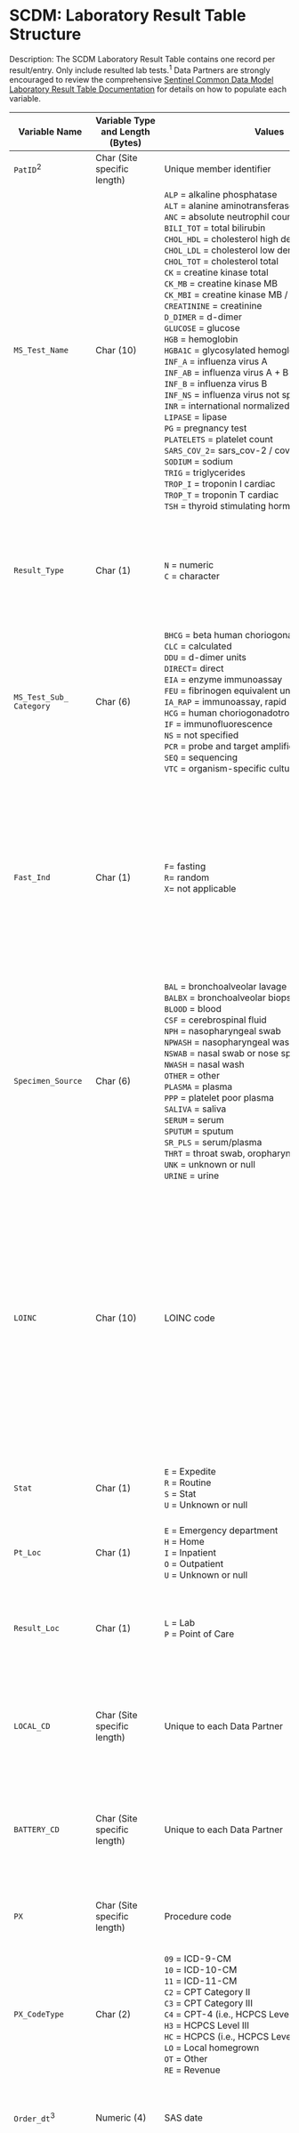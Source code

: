# SCDM: Laboratory Result Table Structure

Description: The SCDM Laboratory Result Table contains one record per result/entry. Only include resulted lab tests.<sup>1</sup> Data Partners are strongly encouraged to review the comprehensive [Sentinel Common Data Model Laboratory Result Table Documentation](https://www.sentinelinitiative.org/sites/default/files/data/distributed-database/Sentinel_Common-Data-Model_Laboratory-Result-Table-Documentation_0.pdf) for details on how to populate each variable.

| Variable Name | Variable Type and Length (Bytes) | Values | Definition / Comments / Guideline | Example |
|---|---|---|---|---|
| `PatID`<sup>2</sup> | Char (Site specific length) | Unique member identifier | Arbitrary person-level identifier. Populated for all records. Used to link across tables. | `123456789012345` |
| `MS_Test_Name` | Char (10) |`ALP` = alkaline phosphatase<br>`ALT` = alanine aminotransferase<br>`ANC` = absolute neutrophil count<br>`BILI_TOT` = total bilirubin<br>`CHOL_HDL` = cholesterol high density lipoprotein<br>`CHOL_LDL` = cholesterol low density lipoprotein<br>`CHOL_TOT` = cholesterol total<br>`CK` = creatine kinase total<br>`CK_MB` = creatine kinase MB<br>`CK_MBI` = creatine kinase MB / creatine kinase total<br>`CREATININE` = creatinine<br>`D_DIMER` = d-dimer<br>`GLUCOSE` = glucose<br>`HGB` = hemoglobin<br>`HGBA1C` = glycosylated hemoglobin<br>`INF_A` = influenza virus A<br>`INF_AB` = influenza virus A + B<br>`INF_B` = influenza virus B<br>`INF_NS` = influenza virus not specified<br>`INR` = international normalized ratio<br>`LIPASE` = lipase<br>`PG` = pregnancy test<br>`PLATELETS` = platelet count<br>`SARS_COV_2`=  sars_cov-2 / covid-19<br>`SODIUM` = sodium<br>`TRIG` = triglycerides<br>`TROP_I` = troponin I cardiac<br>`TROP_T` = troponin T cardiac<br>`TSH` = thyroid stimulating hormone | Abbreviated test name. Populated for all records. Several LOINC codes (`LOINC`) and/or local codes (`LOCAL_CD`) can point to one `MS_Test_Name`. | `ALP` |
| `Result_Type` | Char (1) | `N` = numeric<br>`C` = character | Indicates whether the laboratory test result is numeric (e.g., 100 ug/mL, <100 ug/mL, >100 ug/mL) and `MS_Result_N` will be populated, or character (e.g., for character results such as: +, POS, POSITIVE, and ranges, such as 50-100 mg/mL) and `MS_Result_C` will be populated, based on Data Partner source data. | `N` |
| `MS_Test_Sub_ Category` | Char (6) | `BHCG` = beta human choriogonadotropin<br>`CLC` = calculated<br>`DDU` = d-dimer units<br>`DIRECT`= direct<br>`EIA` = enzyme immunoassay<br>`FEU` = fibrinogen equivalent units<br>`IA_RAP` = immunoassay, rapid<br>`HCG` = human choriogonadotropin<br>`IF` = immunofluorescence<br>`NS` = not specified<br>`PCR` = probe and target amplification<br>`SEQ` = sequencing<br>`VTC` = organism-specific culture | Sub-category for `MS_Test_Name`. Sub-categories apply to only select laboratory tests. `DIRECT` and `CALCULATED` is only populated for `MS_Test_Name` = `CHOL_LDL`. `DDU` and `FEU` is only populated for `MS_Test_Name` = `D_DIMER`, `Result_Type` = `N`. `BHCG` AND `HCG` is only populated for `MS_Test_Name` = `PG`. | `PCR` |
| `Fast_Ind` | Char (1) | `F`= fasting<br>`R`= random<br>`X`= not applicable | Fasting Indicator. Not all laboratory tests are differentiated by fasting status. For laboratory tests where fasting status is not considered to interpret results, `Fast_Ind` is marked `X` (not applicable). For laboratory test results where fasting status may be considered to interpreting results (e.g., glucose), `Fast_Ind` is marked `F` (fasting) only if the source data included with the laboratory test result indicates fasting test. All other laboratory test results where fasting status may be considered that is not explicitly marked as fasting, `Fast_Ind` is marked `R` (random). | `F` |
| `Specimen_Source` | Char (6) | `BAL` = bronchoalveolar lavage<br/>`BALBX` = bronchoalveolar biopsy<br>`BLOOD` = blood<br>`CSF` = cerebrospinal fluid<br>`NPH` = nasopharyngeal swab<br>`NPWASH` = nasopharyngeal wash<br>`NSWAB` = nasal swab or nose specimen<br>`NWASH` = nasal wash<br>`OTHER` = other<br>`PLASMA` = plasma<br>`PPP` = platelet poor plasma<br>`SALIVA` = saliva<br>`SERUM` = serum<br>`SPUTUM` = sputum<br>`SR_PLS` = serum/plasma<br>`THRT` = throat swab, oropharyngeal swab<br>`UNK` = unknown or null<br>`URINE` = urine | Specimen source. Populated for all records. Some laboratory tests have several possible valid values for `Specimen_Source`. | `SERUM` |
| `LOINC` | Char (10) | LOINC code | Logical Observation Identifiers, Names, and Codes (LOINC) is a universal coding system for tests, measurements, and observations developed by the Regenstrief Institute. LOINC provides very granular information about the tests such as the long name of the test, test definition/description, component, system, property, timing, scale, method, and examples of units. All parts of the LOINC code, including the hyphen, are included. The last digit of the LOINC code is a check digit and is always preceded by a hyphen. If a record utilizes a local LOINC (e.g., LOINC candidate codes), the result of that record is included, however, the `LOINC` variable is set to null. Values in the `LOINC` variable do not contain leading zeros. `LOINC` is populated when available, thus not all records have LOINC. | `16182-8` |
| `Stat` | Char (1) | `E` = Expedite<br>`R` = Routine<br>`S` = Stat<br>`U` = Unknown or null | Immediacy of test. The intent of this variable is to determine whether the test was obtained as part of routine care or as an emergent/urgent diagnostic test (designated as Stat or Expedite). | `E` |
| `Pt_Loc` | Char (1) | `E` = Emergency department<br>`H` = Home<br>`I` = Inpatient<br>`O` = Outpatient<br>`U` = Unknown or null | Patient location where the lab specimen was obtained. | `O` |
| `Result_Loc` | Char (1) | `L` = Lab<br>`P` = Point of Care<br> | Location of the test result. Point of Care locations may include anticoagulation clinic, newborn nursery, finger stick in provider office, or home. The default value is `L` unless the result is Point of Care. There are not any null values. | `L` |
| `LOCAL_CD` | Char (Site specific length) | Unique to each Data Partner | Local code (non-LOINC) related to an individual lab test. Values for `LOCAL_CD` are not required. `LOCAL_CD` is only populated if available in source data. This variable will not be used in queries, but may be used by local programmers to identify and extract the required CDM tests. | |
| `BATTERY_CD` | Char (Site specific length) | Unique to each Data Partner | Local code (non-LOINC) related to a battery or panel of lab tests. Values for `BATTERY_CD` are not required. `BATTERY_CD` is only populated if available in source data. This variable will not be used in queries, but may be used by local programmers to identify and extract the required CDM tests. | |
| `PX` | Char (Site specific length) | Procedure code | Procedure Code associated with the laboratory result record. Values for `PX` are not required. `PX` is only populated if available in source data. `PX` is populated if `PX_CodeType` is populated. | `76815` |
| `PX_CodeType` | Char (2) | `09` = ICD&#45;9&#45;CM<br/> `10` = ICD&#45;10&#45;CM<br /> `11` = ICD&#45;11&#45;CM<br /> `C2` = CPT Category II<br /> `C3` = CPT Category III<br /> `C4` = CPT&#45;4 (i.e., HCPCS Level I)<br /> `H3` = HCPCS Level III<br /> `HC` = HCPCS (i.e., HCPCS Level II)<br /> `LO` = Local homegrown<br /> `OT` = Other<br /> `RE` = Revenue | Procedure code type associated with the laboratory result record. Values for `PX_CodeType` are not required. `PX_CodeType` is only populated if available in source data. `PX_CodeType` is populated if `PX` is populated. | `C4` |
| `Order_dt`<sup>3</sup> | Numeric (4) | SAS date | Date that the test was ordered, represented as a SAS date value. SAS format is `MMDDYY10`. This date could fall anywhere from the same day the specimen was collected to months before the specimen was collected. Please see footnote 3. | `11/29/2009` |
| `Lab_dt`<sup>3</sup> | Numeric (4) | SAS date | Date that the specimen was collected, represented as a SAS date value. SAS format is `MMDDYY10`. For most Sentinel activities, this is the most relevant date. Please see footnote 3. | `11/29/2009` |
| `Lab_tm` | Numeric (4) | SAS time | Time of day that the specimen was collected, represented as a SAS time value. SAS format is `HHMM`. Valid values are between 00:00 to 23:59. Please note that `Lab_tm` is associated with `Lab_dt`. | `18:00` |
| `Result_dt`<sup>3</sup> | Numeric (4) | SAS date | Date that the laboratory test was resulted, represented as a SAS date value. SAS format is `MMDDYY10`. Dependent on the time of the test, this date could be the same day the specimen was collected or any date up to weeks later. Please see footnote 3. | `12/1/2009` |
| `Result_tm` | Numeric (4) | SAS time | Time that the laboratory test was resulted, represented as a SAS time value. SAS format is `HHMM`. Valid values are between 00:00 to 23:59. | `11:30` |
| `Orig_Result` | Char (50) | Text | `Orig_Result` is populated for all records. If `Result_Type` equals `N`, then the `Orig_Result` value represents the numeric portion of the test result, stripped of any Modifiers (e.g., >, LE, GT) and/or result units (e.g., ng/ml, cells/mm3, %). If `Result_Type` equals `C`, `Orig_Result` value reflects the test string based on source data. Additionally, for records where `Result_Type` = `C`, values may include a decimal point (.), a sign (-, +) or text (e.g., POSITIVE, NEGATIVE, DETECTED). For records where `Result_Type` = `N`, the symbols >, <, >=, <= are removed from the value and stored in the `Modifier` variable and result units are removed and stored as `Orig_Result_unit` variable. | `+` |
| `MS_Result_C` | Char (50) | `BORDERLINE`<br>`NEGATIVE`<br>`POSITIVE`<br>`UNDETERMINED`<br>`RANGE: start\|end[unit]` | This standardized result value is only populated for text or character results (`Result_Type` = `C`) and is null for numeric results (`Result_Type` = `N`). If `Result_Type` = `C` and the source result is a range (e.g., 50-100 mg/mL), then populate `MS_Result_C` using `Orig_Result` with the start and end values of the range delimited by a vertical bar (e.g., "50-100 mg/mL" becomes "50\|100 mg/mL"). | "POSITIVE"<br/>"50|100 mg/mL'|
| `MS_Result_N` | Numeric (8) | Numeric digits with or without<br/>a decimal | Standardized/converted numeric result for records where `Result_Type`=`N`. Acceptable values are numeric digits with or without a decimal ("."). If the standardized result unit (`Std_Result_unit`) differs from an acceptable `MS_Result_unit` for a numeric test (`Result_Type`=`N`), then `Orig_Result` is converted prior to populating the `MS_Result_N` value. Additionally, `MS_Result_unit` reflects this conversion. This variable is only populated for numeric results (`Result_Type` = `N`) and does not contain negative values. This variable is null for text/character results (`Result_Type` = `C`). | `100` |
| `Modifier` | Char (2) | `EQ` = equal<br>`GE` = greater than or equal to<br>`GT` = greater than<br>`LE` = less than or equal to<br>`LT` = less than<br>`TX` = text | Modifier for result values. Any relational operators in the original source data value (e.g., <, >, or = ) are reflected in the `Modifier` variable. For example, if the original source data value is `<=200`, then `Orig_Result` = 200 and `Modifier` = `LE`. If the original source data result value is text, then `Modifier` = `TX`. If the original source data result value is numeric (digits with or without decimal) and does not contain an operator, then `Modifier` = `EQ`. | `LE` |
| `Orig_Result_unit` | Char (20) | Text | Original units for the test result, as reported in source data. This variable is directly related to `Orig_Result` and `Modifier`. This variable does not include the test name, or any special characters, unless that character is part of the unit value. For example, special characters are included in "10^9/L". However, special characters are not included in "^U/L^", as these carats are not part of the unit value. Some laboratory tests may not have a result unit. | `10^9/L` |
| `Std_Result_unit` | Char (11) | Text | Standardized units for the result. The purpose of `Std_Result_unit` is to modify `Orig_Result_unit` from free text to a standardized unit, as an intermediary step in converting from `Orig_Result_unit` to `MS_Result_unit`. This variable is only populated for records where `Result_Type` = `N`. Common rules and guidelines for populating `Std_Result_unit`, include: converting all text values for `Orig_Result_unit` to uppercase, and using standard abbreviations as provided by SOC. This variable does not include special characters, unless that character is part of the unit. For example, special characters are included in "10^9/L". However, special characters are not included in "^U/L^", as these carats are not part of the unit value. This value is not usually null, though there are exceptions, such as when the test result is a ratio (e.g., International Normalized Ratio \[INR\]). This value is null for character tests (`Result_Type`=`C`) until that test has been reviewed and characterized by the Clinical Data Elements Workgroup. | `CELL/MM3` |
| `MS_Result_unit` | Char (11) | Text | Converted/standardized result units for the value populated in `MS_Result_N`. This value is null for records where `Result_Type` = `C`, and null for Laboratory Tests that have not been characterized and reviewed by the Clinical Data Elements Workgroup. This value may be null for some numeric tests (e.g., as International Normalized Ratio \[INR\] is a ratio, it does not have a result unit). For tests that require a result unit, `MS_Result_unit` is set to `UNKNOWN` for all records where the original result unit is missing or blank, "NULL", "N/A", "NA", or "UNK". Guidance is provided for only Laboratory Tests that have been reviewed by the Clinical Data Elements Workgroup. | `G/L` |
| `Norm_Range_low` | Char (8) | Text | Lower bound of the normal reference range, as assigned by the laboratory. The normal range associated with a test, as assigned by the laboratory is parsed out into the following variables: `Norm_Range_low`, `Modifier_low`, `Norm_Range_high`, `Modifier_high`, and reflects what is seen in source data. Value only contains the value of the lower bound of the normal reference range. This value is not converted and unit of measure is not included. It is assumed that the associated unit is the same as the original result unit from the source data. The symbols >, <, >=, <= are removed. For example, if the normal range for a test is >100 and <300, then `100` is entered. Additionally, this value is null for records where `Result_Type` = `C`. | `100` |
| `Modifier_low` | Char (2) | `EQ` = equal<br>`GE` = greater than or equal to<br>`GT` = greater than | Modifier for `Norm_Range_low` values. The normal range associated with a test, as assigned by the laboratory is parsed out into the following variables: `Norm_Range_low`, `Modifier_low`, `Norm_Range_high`, `Modifier_high` and reflects what is seen in source data. This value is null for records where `Result_Type`=`C`. For numeric results one of the following needs to be true: <ol><li>Both `Modifier_low` and `Modifier_high` contain EQ (e.g., normal values fall in the range 3-10).</li><li>`Modifier_low` contains GT or GE and `Modifier_high` is null (e.g., normal values are >3 with no upper boundary).</li><li>`Modifier_high` contains LT or LE and `Modifier_low` is null (e.g., normal values are <=10 with no lower boundary).</li></ol> | `EQ` |
| `Norm_Range_high` | Char (8) | Text | Upper bound of the normal reference range, as assigned by the laboratory. The normal range associated with a test, as assigned by the laboratory is parsed out into the following variables: `Norm_Range_low`, `Modifier_low`, `Norm_Range_high`, `Modifier_high` and reflects what is seen in source data. Value only contains the value of the upper bound of the normal reference range. This value is not converted and unit of measure is not included. It is assumed that the associated unit is the same as the original result unit from source data. The symbols >, <, >=, <= are removed. For example, if the normal range for a test is >100 and <300, then `100` is entered. Additionally, this value is null for records where `Result_Type` = `C`. | `300` |
| `Modifier_high` | Char (2) | `EQ` = equal<br>`LE` = less than or equal to<br>`LT` = less than | Modifier for `Norm_Range_high` values. The normal range associated with a test, as assigned by the laboratory is parsed out into the following variables: ``Norm_Range_low``, ``Modifier_low``, ``Norm_Range_high``, ``Modifier_high`` and reflects what is seen in source data. The value is null for records where `Result_Type`=`C`. For numeric results one of the following needs to be true: <ol><li>Both `Modifier_low` and `Modifier_high` contain EQ (e.g., normal values fall in the range 3-10).</li><li>`Modifier_low` contains GT or GE and `Modifier_high` is null (e.g., normal values are >3 with no upper boundary).</li><li>`Modifier_high` contains LT or LE and `Modifier_low` is null (e.g., normal values are <=10 with no lower boundary).</li></ol> | `LT` |
| Abn_ind | Char (2) | `AB` = abnormal<br>`AH` = abnormally high<br>`AL` = abnormally low<br>`CH` = critically high<br>`CL` = critically low<br>`CR` = critical<br>`IN` = inconclusive<br>`NL` = normal<br>`UN` = unknown | Abnormal result indicator. This value comes directly from the source data; this value is not created programmatically based on variables such as `MS_Result_N`, ``Norm_Range_high``, or `Norm_Range_low`. | `CR` |
| `Order_dept` | Char (Site Specific length) | Unique to each Data Partner | Local code for ordering provider department. Values for `Order_dept` are not required. Populate only if ordering provider department is available in source data. | |
| `Facility_Code` | Char (Site Specific length) | Servicing provider identifier | Local facility code that identifies the hospital or clinic. Taken from facility claims. Values for `Facility_Code` are not required. Populate only if facility code is available in source data. This information is useful when locating medical charts for review. | `FC12345678` |

## NOTES:

1. Only records with actual lab results should be included in this table. If the result suggests that the test was run (e.g., result is "borderline" or "inconclusive") include it. But if the test is not resulted for any reason (specimen not sufficient, patient did not show) then do not include it. Additionally, negative numeric values (e.g., -5.0 mg/ml) are not included.

2. `PatID` is a pseudoidentifier with a consistent crosswalk to the true identifier retained by the source Data Partner. For analytical data sets requiring patient-level data, only the pseudoidentifier is used to link across all information belonging to a patient.

3. There are three dates that can be associated to the laboratory results: Order date (`ORDER_DT`), Laboratory date (`Lab_dt`), and Result date (`RESULT_DT`). The typical sequence of these date variables, from earliest to latest occurrence, is: `ORDER_DT` ≤ `Lab_dt` ≤ `RESULT_DT`. One or more of these dates is populated for each record in the Laboratory Result Table. These dates are all populated if available in source data.

[Return to SCDM Version 7.1.0. Table of Contents](atoc_scdm.md) 